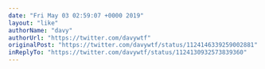 ```yaml
---
date: "Fri May 03 02:59:07 +0000 2019"
layout: "like"
authorName: "davy"
authorUrl: "https://twitter.com/davywtf"
originalPost: "https://twitter.com/davywtf/status/1124146339259002881"
inReplyTo: "https://twitter.com/davywtf/status/1124130932573839360"
---
```

